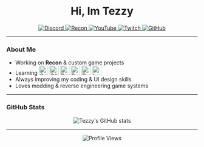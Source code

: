 <h1 align="center">Hi, Im Tezzy</h1>

<p align="center">
  <!-- Discord -->
  <a href="https://discord.com/users/732275651385753753">
    <img src="https://img.shields.io/badge/Discord%20Profile-7289DA?style=for-the-badge&logo=discord&logoColor=white" alt="Discord" />
  </a>

  <!-- Recon -->
  <a href="https://discord.gg/p67BF77yr5">
    <img src="https://img.shields.io/badge/Project%20Discord-5865F2?style=for-the-badge&logo=discord&logoColor=white" alt="Recon" />
  </a>

  <!-- YouTube -->
  <a href="https://www.youtube.com/@TezzyFRAGZ">
    <img src="https://img.shields.io/badge/-YouTube-FF0000?style=for-the-badge&logo=youtube&logoColor=white" alt="YouTube" />
  </a>

  <!-- Twitch -->
  <a href="https://www.twitch.tv/itstezzybtw">
    <img src="https://img.shields.io/badge/-Twitch-9146FF?style=for-the-badge&logo=twitch&logoColor=white" alt="Twitch" />
  </a>

  <!-- GitHub -->
  <a href="https://github.com/tezzyBTW">
    <img src="https://img.shields.io/badge/-GitHub-181717?style=for-the-badge&logo=github&logoColor=white" alt="GitHub" />
  </a>
</p>

---

### About Me
- Working on **Recon** & custom game projects  
- Learning 
  <img src="https://img.shields.io/badge/-C++-00599C?style=for-the-badge&logo=c%2B%2B&logoColor=white" alt="C++ Logo" height="24" /> 
  <img src="https://img.shields.io/badge/-C%23-239120?style=for-the-badge&logo=c-sharp&logoColor=white" alt="C# Logo" height="24" />
  <img src="https://img.shields.io/badge/-Python-3776AB?style=for-the-badge&logo=python&logoColor=white" alt="Python Logo" height="24" />
  <img src="https://img.shields.io/badge/-Rust-000000?style=for-the-badge&logo=rust&logoColor=white" alt="Rust Logo" height="24" />
  <img src="https://img.shields.io/badge/-Tauri-5C7AEA?style=for-the-badge&logo=tauri&logoColor=white" alt="Tauri Logo" height="24" />
  <img src="https://img.shields.io/badge/-Lua-2C2D72?style=for-the-badge&logo=lua&logoColor=white" alt="Lua Logo" height="24" />  
- Always improving my coding & UI design skills  
- Loves modding & reverse engineering game systems  

---

### GitHub Stats
<p align="center">
  <img src="https://github-readme-stats.vercel.app/api?username=tezzyBTW&show_icons=true&theme=tokyonight&hide_border=true" alt="Tezzy's GitHub stats" />
</p>

---

<p align="center">
  <!-- Profile Views -->
  <img src="https://komarev.com/ghpvc/?username=tezzyBTW&label=Profile%20Views&color=blueviolet&style=for-the-badge" alt="Profile Views" />
</p>
